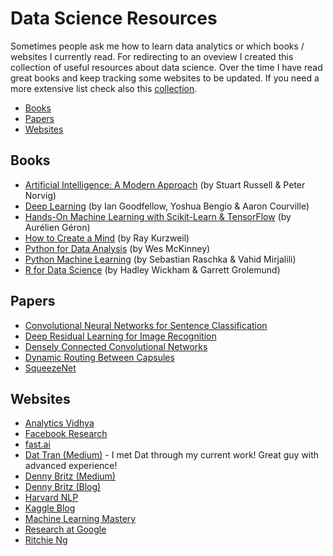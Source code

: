 # Data Science Resources
Sometimes people ask me how to learn data analytics or which books / websites I currently read. For redirecting to an oveview I created this collection of useful resources about data science. Over the time I have read great books and keep tracking some websites to be updated. If you need a more extensive list check also this [collection](https://github.com/bulutyazilim/awesome-datascience).

* [Books](#books)
* [Papers](#papers)
* [Websites](#websites)

## Books
* [Artificial Intelligence: A Modern Approach](https://www.amazon.com/Artificial-Intelligence-Modern-Approach-3rd/dp/0136042597/) (by Stuart Russell & Peter Norvig)
* [Deep Learning](https://www.amazon.com/Deep-Learning-Adaptive-Computation-Machine/dp/0262035618) (by Ian Goodfellow, Yoshua Bengio & Aaron Courville)
* [Hands-On Machine Learning with Scikit-Learn & TensorFlow](https://www.amazon.com/Hands-Machine-Learning-Scikit-Learn-TensorFlow/dp/1491962291/) (by Aurélien Géron)
* [How to Create a Mind](https://www.amazon.com/How-Create-Mind-Thought-Revealed/dp/0143124048/) (by Ray Kurzweil)
* [Python for Data Analysis](https://www.amazon.com/Python-Data-Analysis-Wrangling-IPython/dp/1491957662/) (by Wes McKinney)
* [Python Machine Learning](https://www.amazon.com/Python-Machine-Learning-scikit-learn-TensorFlow/dp/1787125939/) (by Sebastian Raschka & Vahid Mirjalili)
* [R for Data Science](https://www.amazon.com/Data-Science-Transform-Visualize-Model/dp/1491910399/) (by Hadley Wickham & Garrett Grolemund)

## Papers
* [Convolutional Neural Networks for Sentence Classification](https://arxiv.org/abs/1408.5882)
* [Deep Residual Learning for Image Recognition](https://arxiv.org/abs/1512.03385)
* [Densely Connected Convolutional Networks](https://arxiv.org/abs/1608.06993)
* [Dynamic Routing Between Capsules](https://arxiv.org/abs/1710.09829)
* [SqueezeNet](https://arxiv.org/abs/1602.07360)

## Websites
* [Analytics Vidhya](https://www.analyticsvidhya.com/)
* [Facebook Research](https://research.fb.com/blog/)
* [fast.ai](http://www.fast.ai/)
* [Dat Tran (Medium)](https://medium.com/@datitran) - I met Dat through my current work! Great guy with advanced experience!
* [Denny Britz (Medium)](https://medium.com/@dennybritz)
* [Denny Britz (Blog)](http://www.wildml.com/)
* [Harvard NLP](http://nlp.seas.harvard.edu/)
* [Kaggle Blog](http://blog.kaggle.com/)
* [Machine Learning Mastery](https://machinelearningmastery.com/blog/)
* [Research at Google](https://research.google.com/pubs/papers.html)
* [Ritchie Ng](http://www.ritchieng.com/)
